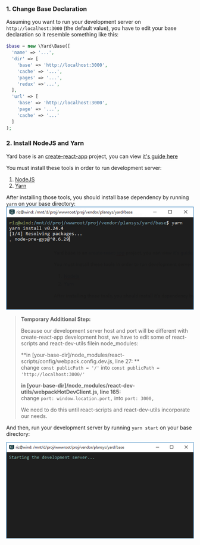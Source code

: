 ### 1. Change Base Declaration

Assuming you want to run your development server on `http://localhost:3000`  \(the default value\), you have to edit your base declaration so it resemble something like this:

```php
$base = new \Yard\Base([
  'name' => '...',
  'dir' => [
    'base' => 'http://localhost:3000',
    'cache' => '...',
    'pages' => '...',
    'redux' =>'...',
  ],
  'url' => [
    'base' => 'http://localhost:3000',
    'page' => '...',
    'cache' => '...'
  ]
);
```

### 2. Install NodeJS and Yarn

Yard base is an [create-react-app](https://github.com/facebookincubator/create-react-app) project, you can view [it's guide here](https://github.com/facebookincubator/create-react-app/blob/master/packages/react-scripts/template/README.md)

You must install these tools in order to run development server:

1. [NodeJS](https://nodejs.org)
2. [Yarn](https://yarnpkg.com)

After installing those tools, you should install base dependency by running `yarn` on your base directory:  
![](/docs/assets/editing-base-1.png)

> **Temporary Additional Step:**
>
> Because our development server host and port will be different with create-react-app development host, we have to edit some of react-scripts and react-dev-utils filein node\_modules:
>
> **in \[your-base-dir\]/node\_modules/react-scripts/config/webpack.config.dev.js, line 27: **  
>    change `const publicPath = '/'` into `const publicPath = 'http://localhost:3000/'`
>
> **in \[your-base-dir\]/node\_modules/react-dev-utils/webpackHotDevClient.js, line 165:**  
>    change `port: window.location.port,`  into `port: 3000,`  
>   
> We need to do this until react-scripts and react-dev-utils incorporate our needs.

And then, run your development server by running `yarn start` on your base directory:

![](/docs/assets/editing-base-2.png)

